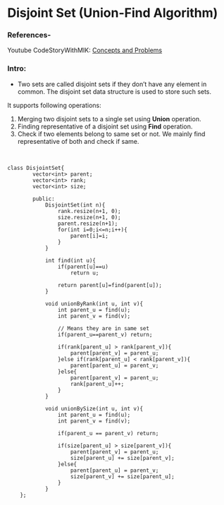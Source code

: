 # Disjoint Set (Union-Find Algorithm)

### References-
Youtube CodeStoryWithMIK: [Concepts and Problems](https://www.youtube.com/watch?v=iH3XVIVzl7M&list=PLpIkg8OmuX-LZB9jYzbbZchk277H5CbdY&index=19&pp=iAQB)
<br>
### Intro:
- Two sets are called disjoint sets if they don’t have any element in common. The disjoint set data structure is used to store such sets.

It supports following operations:
1. Merging two disjoint sets to a single set using **Union** operation.
2. Finding representative of a disjoint set using **Find** operation.
3. Check if two elements belong to same set or not. We mainly find representative of both and check if same.
<br>   

```cadence
class DisjointSet{
        vector<int> parent;
        vector<int> rank;
        vector<int> size;
        
        public:
            DisjointSet(int n){
                rank.resize(n+1, 0);
                size.resize(n+1, 0);
                parent.resize(n+1);
                for(int i=0;i<=n;i++){
                    parent[i]=i;
                }
            }
            
            int find(int u){
                if(parent[u]==u) 
                    return u;
                
                return parent[u]=find(parent[u]);
            }
            
            void unionByRank(int u, int v){
                int parent_u = find(u);
                int parent_v = find(v);
                
                // Means they are in same set
                if(parent_u==parent_v) return;
                
                if(rank[parent_u] > rank[parent_v]){
                    parent[parent_v] = parent_u;
                }else if(rank[parent_u] < rank[parent_v]){
                    parent[parent_u] = parent_v;
                }else{
                    parent[parent_v] = parent_u;
                    rank[parent_u]++;
                }
            }
            
            void unionBySize(int u, int v){
                int parent_u = find(u);
                int parent_v = find(v);
                
                if(parent_u == parent_v) return;
                
                if(size[parent_u] > size[parent_v]){
                    parent[parent_v] = parent_u;
                    size[parent_u] += size[parent_v];
                }else{
                    parent[parent_u] = parent_v;
                    size[parent_v] += size[parent_u];
                }
            }
    };
```

